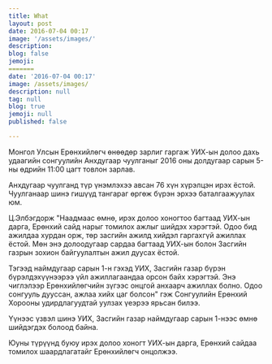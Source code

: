 ```yaml
---
title: What
layout: post
date: 2016-07-04 00:17
image: '/assets/images/'
description:
blog: false
jemoji:
=======
date: '2016-07-04 00:17'
image: /assets/images/
description: null
tag: null
blog: true
jemoji: null
published: false

---
```


Монгол Улсын Ерөнхийлөгч өнөөдөр зарлиг гаргаж УИХ-ын долоо дахь удаагийн сонгуулийн Анхдугаар чуулганыг 2016 оны долдугаар сарын 5-ны өдрийн 11:00 цагт товлон зарлав.

Анхдугаар чуулганд түр үнэмлэхээ авсан 76 хүн хүрэлцэн ирэх ёстой. Чуулганаар шинэ гишүүд тангараг өргөж бүрэн эрхээ баталгаажуулах юм.

Ц.Элбэгдорж "Наадмаас өмнө, ирэх долоо хоногтоо багтаад УИХ-ын дарга, Ерөнхий сайд нарыг томилох ажлыг шийдэх хэрэгтэй. Одоо бид ажилдаа хурдан орж, төр засгийн ажилд хийдэл гаргахгүй ажиллах ёстой. Мөн энэ долоодугаар сардаа багтаад УИХ-ын болон Засгийн газрын зохион байгуулалтын ажил дуусах ёстой.

Тэгээд наймдугаар сарын 1-н гэхэд УИХ, Засгийн газар бүрэн бүрэлдэхүүнээрээ үйл ажиллагаандаа орсон байх хэрэгтэй. Энэ чиглэлээр Ерөнхийлөгчийн зүгээс онцгой анхаарч ажиллах болно. Одоо сонгууль дууссан, ажлаа хийх цаг болсон" гэж Сонгуулийн Ерөнхий Хорооны удирдлагуудтай уулзах үеэрээ ярьсан билээ.

Үүнээс үзвэл шинэ УИХ, Засгийн газар наймдугаар сарын 1-нээс өмнө шийдэгдэх болоод байна.

Юуны түрүүнд буюу ирэх долоо хоногт УИХ-ын дарга, Ерөнхий сайдаа томилох шаардлагатайг Ерөнхийлөгч онцолжээ.
